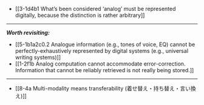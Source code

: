 - [[3-1d4b1 What’s been considered ‘analog’ must be represented digitally, because the distinction is rather arbitrary]]
---
***Worth revisiting:***
- [[5-1b1a2c0.2 Analogue information (e.g., tones of voice, EQ) cannot be perfectly-exhaustively represented by digital systems (e.g., universal writing systems)]]
- [[1-2f1b Analog computation cannot accommodate error-correction. Information that cannot be reliably retrieved is not really being stored.]]
---
- [[8-4a Multi-modality means transferability (着せ替え・持ち替え・言い換え)]]
